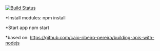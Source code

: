 [![Build Status](https://travis-ci.org/dariuszwrzesien/DwrTaskListAPIbyNodejs.svg?branch=master)](https://travis-ci.org/dariuszwrzesien/DwrTaskListAPIbyNodejs)

*Install modules:
npm install

*Start app
npm start

*based on:
https://github.com/caio-ribeiro-pereira/building-apis-with-nodejs
